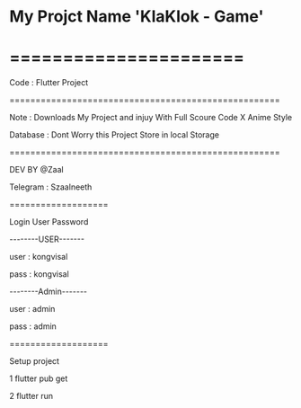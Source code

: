 # My Projct Name 'KlaKlok - Game'

# ======================

Code : Flutter Project

====================================================

Note : Downloads My Project and injuy With Full Scoure Code X Anime Style 

Database : Dont Worry this Project Store in local Storage 

====================================================

DEV BY @Zaal

Telegram : Szaalneeth

===================

Login User Password 

--------USER-------

user : kongvisal

pass : kongvisal

--------Admin-------

user : admin

pass : admin

===================

Setup project 


1 flutter pub get 

2 flutter run
